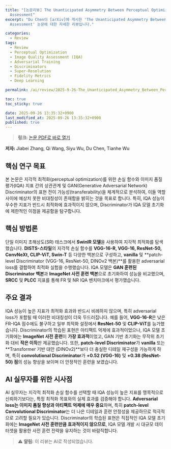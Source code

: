 ```yaml
---
title: "[논문리뷰] The Unanticipated Asymmetry Between Perceptual Optimization and
  Assessment"
excerpt: "Du Chen이 [arXiv]에 게시한 'The Unanticipated Asymmetry Between Perceptual Optimization and
  Assessment' 논문에 대한 자세한 리뷰입니다."

categories:
  - Review
tags:
  - Review
  - Perceptual Optimization
  - Image Quality Assessment (IQA)
  - Adversarial Training
  - Discriminators
  - Super-Resolution
  - Fidelity Metrics
  - Deep Learning

permalink: /ai/review/2025-9-26-The_Unanticipated_Asymmetry_Between_Perceptual_Optimization_and_Assessment/

toc: true
toc_sticky: true

date: 2025-09-26 13:35:32+0900
last_modified_at: 2025-09-26 13:35:32+0900
published: true
---
```

> **링크:** [논문 PDF로 바로 열기](https://arxiv.org/abs/2509.20878)

**저자:** Jiabei Zhang, Qi Wang, Siyu Wu, Du Chen, Tianhe Wu



## 핵심 연구 목표
본 논문은 지각적 최적화(perceptual optimization)를 위한 손실 함수와 이미지 품질 평가(IQA) 지표 간의 상관관계 및 GAN(Generative Adversarial Network) Discriminator의 표현 전이 가능성(transferability)을 체계적으로 분석하여, 이들 역할 사이에 예상치 못한 비대칭성이 존재함을 밝히는 것을 목표로 합니다. 특히, IQA 성능이 우수한 지표가 반드시 최적화에 효과적이지 않으며, Discriminator가 IQA 모델 초기화에 제한적인 이점을 제공함을 탐구합니다.

## 핵심 방법론
단일 이미지 초해상도(SR) 태스크에서 **SwinIR 모델**을 사용하여 지각적 최적화를 탐색했습니다. **DISTS-스타일**의 지각적 손실 함수를 **VGG-16-R, VGG-16, ResNet-50, ConvNeXt, CLIP-ViT, Swin-T** 등 다양한 백본으로 구성하고, **vanilla** 및 **patch-level Discriminator (VGG-16, ResNet-50, DINOv2 백본)**를 활용한 adversarial loss를 결합하여 최적화 실험을 수행했습니다. IQA 모델은 **GAN 훈련된 Discriminator 백본**과 **ImageNet 사전 훈련 백본**으로 초기화하여 성능을 비교했으며, **SRCC** 및 **PLCC** 지표를 통해 FR 및 NR IQA 벤치마크에서 평가했습니다.

## 주요 결과
IQA 성능이 높은 지표가 최적화 효과와 반드시 비례하지 않으며, 특히 adversarial loss가 포함될 때 이러한 비대칭성이 더욱 두드러집니다. 예를 들어, **VGG-16-R**은 낮은 FR-IQA 점수에도 불구하고 일부 최적화 설정에서 **ResNet-50** 및 **CLIP-ViT**를 능가했습니다. Discriminator의 학습된 표현은 아티팩트 억제에 효과적이었으나, IQA 모델 초기화에는 **ImageNet 사전 훈련**이 **가장 효과적**이었고, GAN 기반 초기화는 무작위 초기화 대비 **작은 이득**만 제공했습니다. 또한, **patch-level Discriminator**가 **vanilla** 또는 **Transformer 기반 대안 (DINOv2)**보다 더 충실한 디테일 재구성을 가능하게 하며, 특히 **convolutional Discriminator**가 **+0.52 (VGG-16)** 및 **+0.38 (ResNet-50) 점**의 성능 향상을 보이며 더 안정적인 훈련을 보였습니다.

## AI 실무자를 위한 시사점
AI 실무자는 지각적 최적화 손실 함수를 선택할 때 IQA 성능이 높은 지표를 맹목적으로 신뢰하기보다는, 특정 최적화 목표와의 실제 효과를 검증해야 합니다. **Adversarial loss는 이미지 품질 향상과 아티팩트 억제에 매우 중요**하며, 특히 **patch-level Convolutional Discriminator**는 더 나은 디테일과 훈련 안정성을 제공하므로 적극적으로 고려할 필요가 있습니다. Discriminator의 학습된 표현은 직접적인 IQA 모델 초기화에는 **ImageNet 사전 훈련만큼 효과적이지 않으므로**, IQA 모델 개발 시 대규모 데이터셋을 활용한 사전 훈련 전략을 유지하는 것이 바람직합니다.

> ⚠️ **알림:** 이 리뷰는 AI로 작성되었습니다.